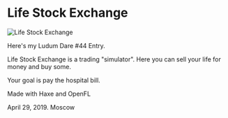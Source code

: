 # Life Stock Exchange

![Life Stock Exchange](gameplay1.png)

Here's my Ludum Dare #44 Entry.

Life Stock Exchange is a trading "simulator". Here you can sell your life for money and buy some.

Your goal is pay the hospital bill.

Made with Haxe and OpenFL

April 29, 2019. Moscow